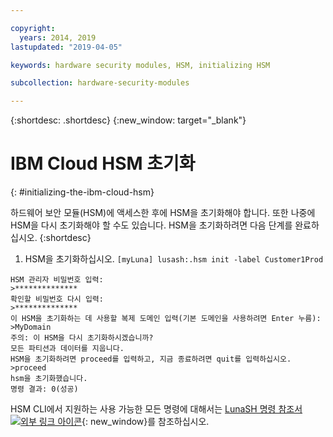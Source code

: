 ```yaml
---

copyright:
  years: 2014, 2019
lastupdated: "2019-04-05"

keywords: hardware security modules, HSM, initializing HSM

subcollection: hardware-security-modules

---
```


{:shortdesc: .shortdesc}
{:new_window: target="_blank"}

# IBM Cloud HSM 초기화
{: #initializing-the-ibm-cloud-hsm}

하드웨어 보안 모듈(HSM)에 액세스한 후에 HSM을 초기화해야 합니다. 또한 나중에 HSM을 다시 초기화해야 할 수도 있습니다. HSM을 초기화하려면 다음 단계를 완료하십시오.
{:shortdesc}

1. HSM을 초기화하십시오. `[myLuna] lusash:.hsm init -label Customer1Prod`
```
HSM 관리자 비밀번호 입력:
>**************
확인할 비밀번호 다시 입력:
>**************
이 HSM을 초기화하는 데 사용할 복제 도메인 입력(기본 도메인을 사용하려면 Enter 누름):
>MyDomain
주의: 이 HSM을 다시 초기화하시겠습니까?
모든 파티션과 데이터를 지웁니다.
HSM을 초기화하려면 proceed를 입력하고, 지금 종료하려면 quit를 입력하십시오.
>proceed
hsm을 초기화했습니다.
명령 결과: 0(성공)
```

HSM CLI에서 지원하는 사용 가능한 모든 명령에 대해서는 [LunaSH 명령 참조서 ![외부 링크 아이콘](../../icons/launch-glyph.svg "외부 링크 아이콘")](ftp://public.dhe.ibm.com/cloud/bluemix/hsm/LunaSH_Command_Reference_Guide_72.pdf){: new_window}를 참조하십시오. 
